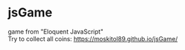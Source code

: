 # jsGame
game from "Eloquent JavaScript"
<br>
Try to collect all coins: https://moskitol89.github.io/jsGame/ 
